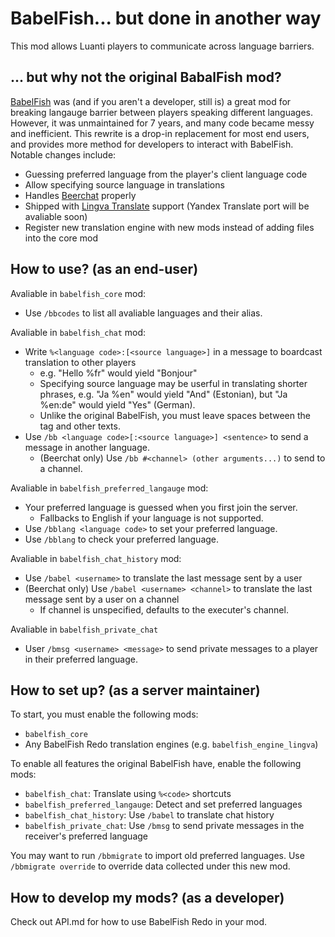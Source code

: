 # BabelFish... but done in another way

This mod allows Luanti players to communicate across language barriers.

## ... but why not the original BabalFish mod?

[BabelFish](https://github.com/taikedz-mt/babelfish) was (and if you aren't a developer, still is) a great mod for breaking langauge barrier between players speaking different languages. However, it was unmaintained for 7 years, and many code became messy and inefficient. This rewrite is a drop-in replacement for most end users, and provides more method for developers to interact with BabelFish. Notable changes include:

* Guessing preferred language from the player's client language code
* Allow specifying source language in translations
* Handles [Beerchat](https://content.luanti.org/packages/mt-mods/beerchat/) properly
* Shipped with [Lingva Translate](https://github.com/thedaviddelta/lingva-translate) support (Yandex Translate port will be avaliable soon)
* Register new translation engine with new mods instead of adding files into the core mod

## How to use? (as an end-user)

Avaliable in `babelfish_core` mod:

* Use `/bbcodes` to list all avaliable languages and their alias.

Avaliable in `babelfish_chat` mod:

* Write `%<language code>:[<source language>]` in a message to boardcast translation to other players
    * e.g. "Hello %fr" would yield "Bonjour"
    * Specifying source language may be userful in translating shorter phrases, e.g. "Ja %en" would yield "And" (Estonian), but "Ja %en:de" would yield "Yes" (German).
    * Unlike the original BabelFish, you must leave spaces between the tag and other texts.
* Use `/bb <language code>[:<source language>] <sentence>` to send a message in another language.
    * (Beerchat only) Use `/bb #<channel> (other arguments...)` to send to a channel.

Avaliable in `babelfish_preferred_langauge` mod:

* Your preferred language is guessed when you first join the server.
    * Fallbacks to English if your language is not supported.
* Use `/bblang <language code>` to set your preferred language.
* Use `/bblang` to check your preferred language.

Avaliable in `babelfish_chat_history` mod:

* Use `/babel <username>` to translate the last message sent by a user
* (Beerchat only) Use `/babel <username> <channel>` to translate the last message sent by a user on a channel
    * If channel is unspecified, defaults to the executer's channel.

Avaliable in `babelfish_private_chat`

* User `/bmsg <username> <message>` to send private messages to a player in their preferred language.

## How to set up? (as a server maintainer)

To start, you must enable the following mods:

* `babelfish_core`
* Any BabelFish Redo translation engines (e.g. `babelfish_engine_lingva`)

To enable all features the original BabelFish have, enable the following mods:

* `babelfish_chat`: Translate using `%<code>` shortcuts
* `babelfish_preferred_langauge`: Detect and set preferred languages
* `babelfish_chat_history`: Use `/babel` to translate chat history
* `babelfish_private_chat`: Use `/bmsg` to send private messages in the receiver's preferred language

You may want to run `/bbmigrate` to import old preferred languages. Use `/bbmigrate override` to override data collected under this new mod.

## How to develop my mods? (as a developer)

Check out API.md for how to use BabelFish Redo in your mod.
